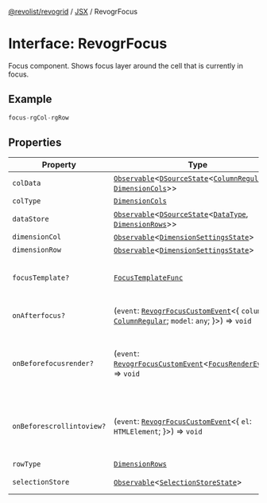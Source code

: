[@revolist/revogrid](README.md) / [JSX](Namespace.JSX.md) / RevogrFocus

# Interface: RevogrFocus

Focus component. Shows focus layer around the cell that is currently in focus.

## Example

```ts
focus-rgCol-rgRow
```

## Properties

| Property | Type | Description | Defined in |
| ------ | ------ | ------ | ------ |
| `colData` | [`Observable`](TypeAlias.Observable.md)\<[`DSourceState`](TypeAlias.DSourceState.md)\<[`ColumnRegular`](Interface.ColumnRegular.md), [`DimensionCols`](TypeAlias.DimensionCols.md)\>\> | Column source | [src/components.d.ts:1702](https://github.com/revolist/revogrid/blob/645c5b44e05a187c8aab0cf802e5a080c331a78f/src/components.d.ts#L1702) |
| `colType` | [`DimensionCols`](TypeAlias.DimensionCols.md) | Column type | [src/components.d.ts:1706](https://github.com/revolist/revogrid/blob/645c5b44e05a187c8aab0cf802e5a080c331a78f/src/components.d.ts#L1706) |
| `dataStore` | [`Observable`](TypeAlias.Observable.md)\<[`DSourceState`](TypeAlias.DSourceState.md)\<[`DataType`](TypeAlias.DataType.md), [`DimensionRows`](TypeAlias.DimensionRows.md)\>\> | Data rows source | [src/components.d.ts:1710](https://github.com/revolist/revogrid/blob/645c5b44e05a187c8aab0cf802e5a080c331a78f/src/components.d.ts#L1710) |
| `dimensionCol` | [`Observable`](TypeAlias.Observable.md)\<[`DimensionSettingsState`](Interface.DimensionSettingsState.md)\> | Dimension settings X | [src/components.d.ts:1714](https://github.com/revolist/revogrid/blob/645c5b44e05a187c8aab0cf802e5a080c331a78f/src/components.d.ts#L1714) |
| `dimensionRow` | [`Observable`](TypeAlias.Observable.md)\<[`DimensionSettingsState`](Interface.DimensionSettingsState.md)\> | Dimension settings Y | [src/components.d.ts:1718](https://github.com/revolist/revogrid/blob/645c5b44e05a187c8aab0cf802e5a080c331a78f/src/components.d.ts#L1718) |
| `focusTemplate?` | [`FocusTemplateFunc`](TypeAlias.FocusTemplateFunc.md) | Focus template custom function. Can be used to render custom focus layer. | [src/components.d.ts:1722](https://github.com/revolist/revogrid/blob/645c5b44e05a187c8aab0cf802e5a080c331a78f/src/components.d.ts#L1722) |
| `onAfterfocus?` | (`event`: [`RevogrFocusCustomEvent`](Interface.RevogrFocusCustomEvent.md)\<\{ `column`: [`ColumnRegular`](Interface.ColumnRegular.md); `model`: `any`; \}\>) => `void` | Used to setup properties after focus was rendered | [src/components.d.ts:1726](https://github.com/revolist/revogrid/blob/645c5b44e05a187c8aab0cf802e5a080c331a78f/src/components.d.ts#L1726) |
| `onBeforefocusrender?` | (`event`: [`RevogrFocusCustomEvent`](Interface.RevogrFocusCustomEvent.md)\<[`FocusRenderEvent`](Interface.FocusRenderEvent.md)\>) => `void` | Before focus render event. Can be prevented by event.preventDefault(). If preventDefault used slot will be rendered. | [src/components.d.ts:1733](https://github.com/revolist/revogrid/blob/645c5b44e05a187c8aab0cf802e5a080c331a78f/src/components.d.ts#L1733) |
| `onBeforescrollintoview?` | (`event`: [`RevogrFocusCustomEvent`](Interface.RevogrFocusCustomEvent.md)\<\{ `el`: `HTMLElement`; \}\>) => `void` | Before focus changed verify if it's in view and scroll viewport into this view Can be prevented by event.preventDefault() | [src/components.d.ts:1737](https://github.com/revolist/revogrid/blob/645c5b44e05a187c8aab0cf802e5a080c331a78f/src/components.d.ts#L1737) |
| `rowType` | [`DimensionRows`](TypeAlias.DimensionRows.md) | Row type | [src/components.d.ts:1741](https://github.com/revolist/revogrid/blob/645c5b44e05a187c8aab0cf802e5a080c331a78f/src/components.d.ts#L1741) |
| `selectionStore` | [`Observable`](TypeAlias.Observable.md)\<[`SelectionStoreState`](TypeAlias.SelectionStoreState.md)\> | Selection, range, focus for selection | [src/components.d.ts:1745](https://github.com/revolist/revogrid/blob/645c5b44e05a187c8aab0cf802e5a080c331a78f/src/components.d.ts#L1745) |

